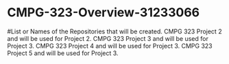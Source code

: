 # CMPG-323-Overview-31233066
#List or Names of the Repositories that will be created.
CMPG 323 Project 2 <student number> and will be used for Project 2.
CMPG 323 Project 3 <student number> and will be used for Project 3.
CMPG 323 Project 4 <student number> and will be used for Project 3.
CMPG 323 Project 5 <student number> and will be used for Project 3.
